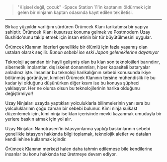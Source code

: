 > "Kişisel değil, çocuk"
 -Space Station 11'in kaptanını öldürmek için gelen bir ninjanın kaptan odasında kayıt edilen tek iletisi.
***

Birkaç yüzyıldır varlığını sürdüren Örümcek Klanı tarikatımsı bir yapıya sahiptir. Örümcek Klanı kusursuz konuma gelmek ve Postmodern Uzay Bushido'sunu takip etmek için insan etinin bir tür büyütülmesini uygular.

Örümcek Klanının liderleri genellikle bir ölümlü için fazla yaşamış olan ustaları olarak seçilir.
*Bunun sebebi ise eski Japon geleneklerine dayanıyor*

Teknoloji açısından bir hayli gelişmiş olan bu klan son teknolojileri barındırır, sibernetik implantlar, dış iskelet donanımları, hiper kapasiteli bataryalar anladınız işte. İnsanlar bu teknoloji harikalığının sebebi konusunda ikiye bölünmüş görünüyor, kimileri Örümcek Klanının tersine mühendislik ile bu kadar iyi olduğunu düşünürken diğer kısım ise bu konuya şüpheci yaklaşıyor.
Her ne olursa olsun bu teknolojilerinin harika olduğunu değiştirmiyor!

Uzay Ninjaları uzayda yaptıkları yolculuklarla bilinmelerinin yanı sıra bu yolculuklarının çoğu zaman bir sebebi bulunur. Kimi ninja suikast düzenlemek için, kimi ninja ise klan içerisinde mevki kazanmak umuduyla bir yerlere baskın atmak için yol alır.

Uzay Ninjaları Nanotrasen'in istasyonlarına yaptığı baskınlarının sebebi genellikle istasyon hakkında bilgi toplamak, teknolojik aletler ve dataları kendi lehine kullanmak içindir.

Örümcek Klanının merkezi halen daha tahmin edilemese bile kendilerine insanlar bu konu hakkında tez üretmeye devam ediyor.
